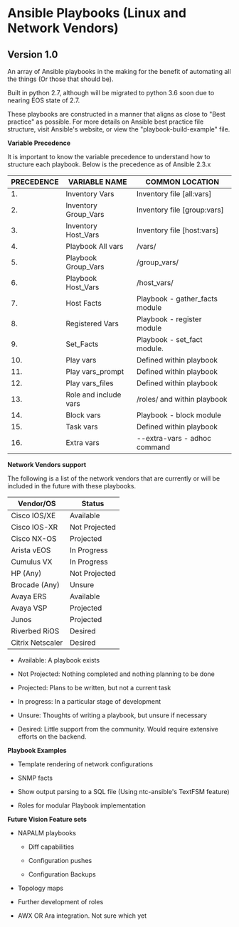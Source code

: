 # Ansible Playbooks (Linux and Network Vendors)
## Version 1.0

An array of Ansible playbooks in the making for the benefit of automating all the things (Or those that should be).

Built in python 2.7, although will be migrated to python 3.6 soon due to nearing EOS state of 2.7.

These playbooks are constructed in a manner that aligns as close to "Best practice" as possible. For more details on Ansible best practice file structure, visit Ansible's website, or view the "playbook-build-example" file.

**Variable Precedence**

It is important to know the variable precedence to understand how to structure each playbook. Below is the precedence as of Ansible 2.3.x

 | PRECEDENCE |      VARIABLE NAME      |           COMMON LOCATION          |
 |------------|-------------------------|------------------------------------|
 | 1.         | Inventory Vars          | Inventory file [all:vars]          |
 | 2.         | Inventory Group_Vars    | Inventory file [group:vars]        |
 | 3.         | Inventory Host_Vars     | Inventory file [host:vars]         |
 | 4.         | Playbook All vars       | /vars/                             |
 | 5.         | Playbook Group_Vars     | /group_vars/                       |
 | 6.         | Playbook Host_Vars      | /host_vars/                        |
 | 7.         | Host Facts              | Playbook -  gather_facts module    |
 | 8.         | Registered Vars         | Playbook - register module         |
 | 9.         | Set_Facts               | Playbook - set_fact module.        |
 | 10.        | Play vars               | Defined within playbook            |
 | 11.        | Play vars_prompt        | Defined within playbook            |
 | 12.        | Play vars_files         | Defined within playbook            |
 | 13.        | Role and include vars   | /roles/ and within playbook        |
 | 14.        | Block vars              | Playbook - block module            |
 | 15.        | Task vars               | Defined within playbook            |
 | 16.        | Extra vars              | --extra-vars - adhoc command       |

**Network Vendors support**

The following is a list of the network vendors that are currently or will be included in the future with these playbooks.

 |  Vendor/OS      |   Status      |
 |-----------------|---------------|
 | Cisco IOS/XE    | Available     |
 | Cisco IOS-XR    | Not Projected |
 | Cisco NX-OS     | Projected     |
 | Arista vEOS     | In Progress   |
 | Cumulus VX      | In Progress   |
 | HP (Any)        | Not Projected |
 | Brocade (Any)   | Unsure        |
 | Avaya ERS       | Available     |
 | Avaya VSP       | Projected     |
 | Junos           | Projected     |
 | Riverbed RiOS   | Desired       |
 | Citrix Netscaler| Desired       |

- Available: A playbook exists

- Not Projected: Nothing completed and nothing planning to be done

- Projected: Plans to be written, but not a current task

- In progress: In a particular stage of development

- Unsure: Thoughts of writing a playbook, but unsure if necessary

- Desired: Little support from the community. Would require extensive efforts on the backend.

**Playbook Examples**

- Template rendering of network configurations

- SNMP facts

- Show output parsing to a SQL file (Using ntc-ansible's TextFSM feature)

- Roles for modular Playbook implementation

**Future Vision Feature sets**

- NAPALM playbooks
 
  + Diff capabilities

  + Configuration pushes

  + Configuration Backups

- Topology maps

- Further development of roles

- AWX OR Ara integration. Not sure which yet